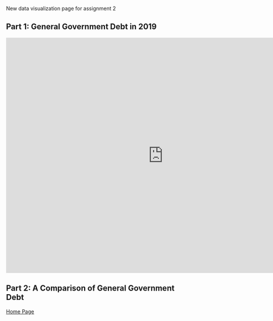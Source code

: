 New data visualization page for assignment 2

## Part 1: General Government Debt in 2019
<iframe src="https://data.oecd.org/chart/6Ojx" width="860" height="645" style="border: 0" mozallowfullscreen="true" webkitallowfullscreen="true" allowfullscreen="true"><a href="https://data.oecd.org/chart/6Ojx" target="_blank">OECD Chart: General government debt, Total, % of GDP, Annual, 2019</a></iframe>

## Part 2: A Comparison of General Government Debt

<div class="flourish-embed flourish-chart" data-src="visualisation/11161068"><script src="https://public.flourish.studio/resources/embed.js"></script></div>

[Home Page]( https://cblue19.github.io/Casaus-Portfolio/)


